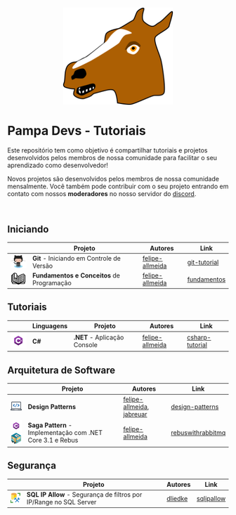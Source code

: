 <p align="center">
     <img src="/images/horse.png" alt="Git" width="250px" />
</p>

# Pampa Devs - Tutoriais

Este repositório tem como objetivo é compartilhar tutoriais e projetos desenvolvidos pelos membros de nossa comunidade para facilitar o seu aprendizado como desenvolvedor!

Novos projetos são desenvolvidos pelos membros de nossa comunidade mensalmente. Você também pode contribuir com o seu projeto entrando em contato com nossos **moderadores** no nosso servidor do [discord](https://discord.gg/FvkzVcr).

<br>

## Iniciando
|       | Projeto | Autores | Link
------- | ------- | ------- | -------
<img src="/images/git_logo.png" width="50px" /> | **Git** - Iniciando em Controle de Versão | [felipe-allmeida](https://github.com/felipe-allmeida) | [git-tutorial](https://github.com/Go-Horse-Coding/git-tutorial/blob/master/README.md)
<img src="/images/book.png" width="50px" /> | **Fundamentos e Conceitos** de Programação | [felipe-allmeida](https://github.com/felipe-allmeida) | [fundamentos](https://github.com/Pampa-Devs/concepts)


## Tutoriais

|       | Linguagens | Projeto | Autores | Link
------- | ------- | ------- | ------- | -------
<img src="/images/csharp.png" width="50px" /> | **C#** | **.NET** - Aplicação Console | [felipe-allmeida](https://github.com/felipe-allmeida) | [csharp-tutorial](https://github.com/Go-Horse-Coding/csharp-tutorial/blob/master/README.md)

## Arquitetura de Software

|       | Projeto | Autores | Link
------- | ------- | ------- | -------
<img src="/images/designpatterns.png" width="50px" /> | **Design Patterns** | [felipe-allmeida](https://github.com/felipe-allmeida), [jabreuar](https://github.com/jabreuar) | [design-patterns](https://github.com/Pampa-Devs/design-patterns)
<img src="/images/csharp.png" width="35px" /> <img src="/images/rebus.png" width="35px" /> | **Saga Pattern** - Implementação com .NET Core 3.1 e Rebus | [felipe-allmeida](https://github.com/felipe-allmeida) | [rebuswithrabbitmq](https://github.com/felipe-allmeida/RebusWithRabbitMQ)

## Segurança

|       | Projeto | Autores | Link
------- | ------- | ------- | -------
<img src="/images/sqlserver.png" width="35px" /> | **SQL IP Allow** - Segurança de filtros por IP/Range no SQL Server | [dliedke](https://github.com/dliedke) | [sqlipallow](https://github.com/dliedke/sqlipallow)


